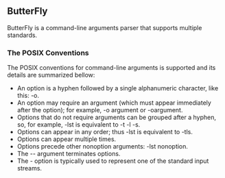 ## ButterFly
ButterFly is a command-line arguments parser that supports multiple standards.

### The POSIX Conventions
The POSIX conventions for command-line arguments is supported and its details are summarized bellow:

* An option is a hyphen followed by a single alphanumeric character, like this: -o.
* An option may require an argument (which must appear immediately after the option); for example, -o argument or -oargument.
* Options that do not require arguments can be grouped after a hyphen, so, for example, -lst is equivalent to -t -l -s.
* Options can appear in any order; thus -lst is equivalent to -tls.
* Options can appear multiple times.
* Options precede other nonoption arguments: -lst nonoption.
* The -- argument terminates options.
* The - option is typically used to represent one of the standard input streams.